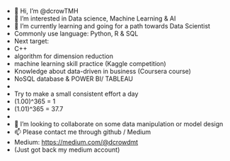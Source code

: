 - 👋 Hi, I’m @dcrowTMH
- 👀 I’m interested in Data science, Machine Learning & AI
- 🌱 I’m currently learning and going for a path towards Data Scientist
- Commonly use language: Python, R & SQL
- Next target: 
- C++ 
- algorithm for dimension reduction
- machine learning skill practice (Kaggle competition)
- Knowledge about data-driven in business (Coursera course)
- NoSQL database & POWER BI/ TABLEAU 
-
- Try to make a small consistent effort a day
- (1.00)^365 = 1
- (1.01)^365 = 37.7
-
- 💞️ I’m looking to collaborate on some data manipulation or model design
- 📫 Please contact me through github / Medium
- Medium: https://medium.com/@dcrowdmt
- (Just got back my medium account)
